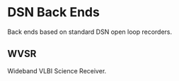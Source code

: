 # DSN Back Ends

Back ends based on standard DSN open loop recorders.

## WVSR

Wideband VLBI Science Receiver.
